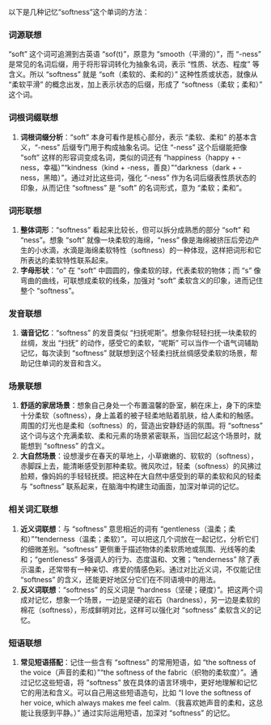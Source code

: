 以下是几种记忆“softness”这个单词的方法：

### 词源联想
“soft” 这个词可追溯到古英语 “sof(t)”，原意为 “smooth（平滑的）”，而 “-ness” 是常见的名词后缀，用于将形容词转化为抽象名词，表示 “性质、状态、程度” 等含义。所以 “softness” 就是 “soft（柔软的、柔和的）” 这种性质或状态，就像从 “柔软平滑” 的概念出发，加上表示状态的后缀，形成了 “softness（柔软；柔和）” 这个词。

### 词根词缀联想
1. **词根词缀分析**：“soft” 本身可看作是核心部分，表示 “柔软、柔和” 的基本含义，“-ness” 后缀专门用于构成抽象名词。记住 “-ness” 这个后缀能把像 “soft” 这样的形容词变成名词，类似的词还有 “happiness（happy + -ness，幸福）”“kindness（kind + -ness，善良）”“darkness（dark + -ness，黑暗）”。通过对比这些词，强化 “-ness” 作为名词后缀表性质状态的印象，从而记住 “softness” 是 “soft” 的名词形式，意为 “柔软；柔和”。

### 词形联想
1. **整体词形**：“softness” 看起来比较长，但可以拆分成熟悉的部分 “soft” 和 “ness”。想象 “soft” 就像一块柔软的海绵，“ness” 像是海绵被挤压后旁边产生的小水滴，水滴是海绵柔软特性（softness）的一种体现，这样把词形和它所表达的柔软特性联系起来。
2. **字母形状**：“o” 在 “soft” 中圆圆的，像柔软的球，代表柔软的物体；而 “s” 像弯曲的曲线，可联想成柔软的线条，加强对 “soft” 柔软含义的印象，进而记住整个 “softness”。

### 发音联想
1. **谐音记忆**：“softness” 的发音类似 “扫抚呢斯”。想象你轻轻扫抚一块柔软的丝绸，发出 “扫抚” 的动作，感受它的柔软，“呢斯” 可以当作一个语气词辅助记忆，每次读到 “softness” 就联想到这个轻柔扫抚丝绸感受柔软的场景，帮助记住单词的发音和含义。

### 场景联想
1. **舒适的家居场景**：想象自己身处一个布置温馨的卧室，躺在床上，身下的床垫十分柔软（softness），身上盖着的被子轻柔地贴着肌肤，给人柔和的触感。周围的灯光也是柔和（softness）的，营造出安静舒适的氛围。将 “softness” 这个词与这个充满柔软、柔和元素的场景紧密联系，当回忆起这个场景时，就能想到 “softness” 的含义。
2. **大自然场景**：设想漫步在春天的草地上，小草嫩嫩的、软软的（softness），赤脚踩上去，能清晰感受到那种柔软。微风吹过，轻柔（softness）的风拂过脸颊，像妈妈的手轻轻抚摸。把这种在大自然中感受到的草的柔软和风的轻柔与 “softness” 联系起来，在脑海中构建生动画面，加深对单词的记忆。

### 相关词汇联想
1. **近义词联想**：与 “softness” 意思相近的词有 “gentleness（温柔；柔和）”“tenderness（温柔；柔软）”。可以把这几个词放在一起记忆，分析它们的细微差别。“softness” 更侧重于描述物体的柔软质地或氛围、光线等的柔和；“gentleness” 多强调人的行为、态度温和、文雅；“tenderness” 除了表示温柔，还常带有一种亲切、疼爱的情感色彩。通过对比近义词，不仅能记住 “softness” 的含义，还能更好地区分它们在不同语境中的用法。
2. **反义词联想**：“softness” 的反义词是 “hardness（坚硬；硬度）”。把这两个词成对记忆，想象一个场景，一边是坚硬的岩石（hardness），另一边是柔软的棉花（softness），形成鲜明对比，这样可以强化对 “softness” 柔软含义的记忆。

### 短语联想
1. **常见短语搭配**：记住一些含有 “softness” 的常用短语，如 “the softness of the voice（声音的柔和）”“the softness of the fabric（织物的柔软度）”。通过记忆这些短语，将 “softness” 放在具体的语言环境中，更好地理解和记忆它的用法和含义。可以自己用这些短语造句，比如 “I love the softness of her voice, which always makes me feel calm.（我喜欢她声音的柔和，这总能让我感到平静。）” 通过实际运用短语，加深对 “softness” 的记忆。 